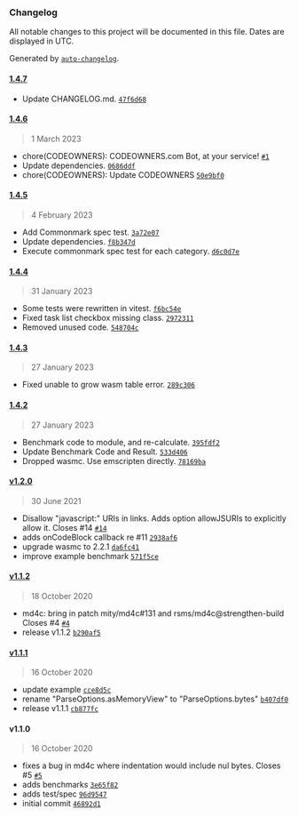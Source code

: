 ### Changelog

All notable changes to this project will be documented in this file. Dates are displayed in UTC.

Generated by [`auto-changelog`](https://github.com/CookPete/auto-changelog).

#### [1.4.7](https://github.com/logue/markdown-wasm/compare/1.4.6...1.4.7)

- Update CHANGELOG.md. [`47f6d68`](https://github.com/logue/markdown-wasm/commit/47f6d68024ce703d178e60892e68494518b8f5ec)

#### [1.4.6](https://github.com/logue/markdown-wasm/compare/1.4.5...1.4.6)

> 1 March 2023

- chore(CODEOWNERS): CODEOWNERS.com Bot, at your service! [`#1`](https://github.com/logue/markdown-wasm/pull/1)
- Update dependencies. [`0686ddf`](https://github.com/logue/markdown-wasm/commit/0686ddf13d648cf9b0ea43712c90a1d8a69849b3)
- chore(CODEOWNERS): Update CODEOWNERS [`50e9bf0`](https://github.com/logue/markdown-wasm/commit/50e9bf0c19f00bdca9aec93b9f72b5f8ce8fd94e)

#### [1.4.5](https://github.com/logue/markdown-wasm/compare/1.4.4...1.4.5)

> 4 February 2023

- Add Commonmark spec test. [`3a72e07`](https://github.com/logue/markdown-wasm/commit/3a72e0714d001f53d914656b3654762d9771ef48)
- Update dependencies. [`f8b347d`](https://github.com/logue/markdown-wasm/commit/f8b347d6ce7e7b61f455c67087097db9a1c0c504)
- Execute commonmark spec test for each category. [`d6c0d7e`](https://github.com/logue/markdown-wasm/commit/d6c0d7e65a7a45b260a1e5f693d71931b1669b06)

#### [1.4.4](https://github.com/logue/markdown-wasm/compare/1.4.3...1.4.4)

> 31 January 2023

- Some tests were rewritten in vitest. [`f6bc54e`](https://github.com/logue/markdown-wasm/commit/f6bc54eee5f41ef7ff35539caeff56ffa4e38c14)
- Fixed task list checkbox missing class. [`2972311`](https://github.com/logue/markdown-wasm/commit/297231198debb88a44b28c064144d6ac1ac217c1)
- Removed unused code. [`548704c`](https://github.com/logue/markdown-wasm/commit/548704c0fffd40682452cd4ed5ef8fed2c5f24c4)

#### [1.4.3](https://github.com/logue/markdown-wasm/compare/1.4.2...1.4.3)

> 27 January 2023

- Fixed unable to grow wasm table error. [`289c306`](https://github.com/logue/markdown-wasm/commit/289c30619a35fcd0f425d504e6ea0aa81170aad0)

#### [1.4.2](https://github.com/logue/markdown-wasm/compare/v1.2.0...1.4.2)

> 27 January 2023

- Benchmark code to module, and re-calculate. [`395fdf2`](https://github.com/logue/markdown-wasm/commit/395fdf2c3723d00154dc4aaf9b0ff0ccae5f2e55)
- Update Benchmark Code and Result. [`533d406`](https://github.com/logue/markdown-wasm/commit/533d406e4019e2a4ba5b7021b5254a661ce88f13)
- Dropped wasmc. Use emscripten directly. [`78169ba`](https://github.com/logue/markdown-wasm/commit/78169ba9c692e14a8a0505c7ebf625bdfa5849cf)

#### [v1.2.0](https://github.com/logue/markdown-wasm/compare/v1.1.2...v1.2.0)

> 30 June 2021

- Disallow "javascript:" URIs in links. Adds option allowJSURIs to explicitly allow it. Closes #14 [`#14`](https://github.com/logue/markdown-wasm/issues/14)
- adds onCodeBlock callback re #11 [`2938af6`](https://github.com/logue/markdown-wasm/commit/2938af6f0bb4bd555430af7a175b8626fbab6c93)
- upgrade wasmc to 2.2.1 [`da6fc41`](https://github.com/logue/markdown-wasm/commit/da6fc416388230a0a02e726c8d0de7cb639b9b31)
- improve example benchmark [`571f5ce`](https://github.com/logue/markdown-wasm/commit/571f5ceb09730208edcf8abb19444ed24432c337)

#### [v1.1.2](https://github.com/logue/markdown-wasm/compare/v1.1.1...v1.1.2)

> 18 October 2020

- md4c: bring in patch mity/md4c#131 and rsms/md4c@strengthen-build Closes #4 [`#4`](https://github.com/logue/markdown-wasm/issues/4)
- release v1.1.2 [`b290af5`](https://github.com/logue/markdown-wasm/commit/b290af55e1c365690a1934e4a15f8d4ecd6e1c79)

#### [v1.1.1](https://github.com/logue/markdown-wasm/compare/v1.1.0...v1.1.1)

> 16 October 2020

- update example [`cce8d5c`](https://github.com/logue/markdown-wasm/commit/cce8d5c948300a4928c67b66af6e287937d7a170)
- rename "ParseOptions.asMemoryView" to "ParseOptions.bytes" [`b407df0`](https://github.com/logue/markdown-wasm/commit/b407df075e4c8c0b53836a5ad82c3f4471c0c38f)
- release v1.1.1 [`cb877fc`](https://github.com/logue/markdown-wasm/commit/cb877fce882728fe513599fcd93d8406ea9ab0e7)

#### v1.1.0

> 16 October 2020

- fixes a bug in md4c where indentation would include nul bytes. Closes #5 [`#5`](https://github.com/logue/markdown-wasm/issues/5)
- adds benchmarks [`3e65f82`](https://github.com/logue/markdown-wasm/commit/3e65f82ae183a51392764747362099e7f15c7eba)
- adds test/spec [`96d9547`](https://github.com/logue/markdown-wasm/commit/96d9547723d204ea729eab3c51c1d609ea0dbc84)
- initial commit [`46892d1`](https://github.com/logue/markdown-wasm/commit/46892d1110f8be5566ead2121c216ee7f317fb3e)
